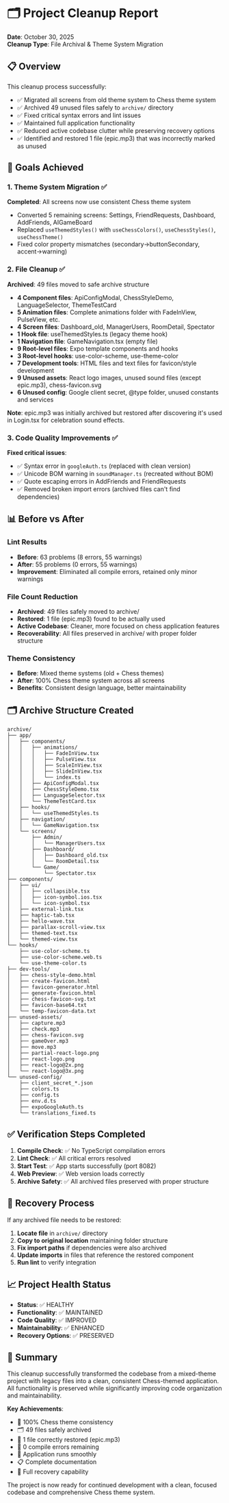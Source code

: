 # 🗂️ Project Cleanup Report

**Date**: October 30, 2025  
**Cleanup Type**: File Archival & Theme System Migration

## 📋 Overview

This cleanup process successfully:
- ✅ Migrated all screens from old theme system to Chess theme system
- ✅ Archived 49 unused files safely to `archive/` directory
- ✅ Fixed critical syntax errors and lint issues
- ✅ Maintained full application functionality  
- ✅ Reduced active codebase clutter while preserving recovery options
- ✅ Identified and restored 1 file (epic.mp3) that was incorrectly marked as unused

## 🎯 Goals Achieved

### 1. Theme System Migration ✅
**Completed**: All screens now use consistent Chess theme system
- Converted 5 remaining screens: Settings, FriendRequests, Dashboard, AddFriends, AIGameBoard
- Replaced `useThemedStyles()` with `useChessColors()`, `useChessStyles()`, `useChessTheme()`
- Fixed color property mismatches (secondary→buttonSecondary, accent→warning)

### 2. File Cleanup ✅
**Archived**: 49 files moved to safe archive structure
- **4 Component files**: ApiConfigModal, ChessStyleDemo, LanguageSelector, ThemeTestCard
- **5 Animation files**: Complete animations folder with FadeInView, PulseView, etc.
- **4 Screen files**: Dashboard_old, ManagerUsers, RoomDetail, Spectator
- **1 Hook file**: useThemedStyles.ts (legacy theme hook)
- **1 Navigation file**: GameNavigation.tsx (empty file)
- **9 Root-level files**: Expo template components and hooks
- **3 Root-level hooks**: use-color-scheme, use-theme-color
- **7 Development tools**: HTML files and text files for favicon/style development
- **9 Unused assets**: React logo images, unused sound files (except epic.mp3), chess-favicon.svg
- **6 Unused config**: Google client secret, @type folder, unused constants and services

**Note**: epic.mp3 was initially archived but restored after discovering it's used in Login.tsx for celebration sound effects.

### 3. Code Quality Improvements ✅
**Fixed critical issues**:
- ✅ Syntax error in `googleAuth.ts` (replaced with clean version)
- ✅ Unicode BOM warning in `soundManager.ts` (recreated without BOM)
- ✅ Quote escaping errors in AddFriends and FriendRequests
- ✅ Removed broken import errors (archived files can't find dependencies)

## 📊 Before vs After

### Lint Results
- **Before**: 63 problems (8 errors, 55 warnings)
- **After**: 55 problems (0 errors, 55 warnings)
- **Improvement**: Eliminated all compile errors, retained only minor warnings

### File Count Reduction
- **Archived**: 49 files safely moved to archive/
- **Restored**: 1 file (epic.mp3) found to be actually used
- **Active Codebase**: Cleaner, more focused on chess application features
- **Recoverability**: All files preserved in archive/ with proper folder structure

### Theme Consistency
- **Before**: Mixed theme systems (old + Chess themes)
- **After**: 100% Chess theme system across all screens
- **Benefits**: Consistent design language, better maintainability

## 🗂️ Archive Structure Created

```
archive/
├── app/
│   ├── components/
│   │   ├── animations/
│   │   │   ├── FadeInView.tsx
│   │   │   ├── PulseView.tsx
│   │   │   ├── ScaleInView.tsx
│   │   │   ├── SlideInView.tsx
│   │   │   └── index.ts
│   │   ├── ApiConfigModal.tsx
│   │   ├── ChessStyleDemo.tsx
│   │   ├── LanguageSelector.tsx
│   │   └── ThemeTestCard.tsx
│   ├── hooks/
│   │   └── useThemedStyles.ts
│   ├── navigation/
│   │   └── GameNavigation.tsx
│   └── screens/
│       ├── Admin/
│       │   └── ManagerUsers.tsx
│       ├── Dashboard/
│       │   ├── Dashboard_old.tsx
│       │   └── RoomDetail.tsx
│       └── Game/
│           └── Spectator.tsx
├── components/
│   ├── ui/
│   │   ├── collapsible.tsx
│   │   ├── icon-symbol.ios.tsx
│   │   └── icon-symbol.tsx
│   ├── external-link.tsx
│   ├── haptic-tab.tsx
│   ├── hello-wave.tsx
│   ├── parallax-scroll-view.tsx
│   ├── themed-text.tsx
│   └── themed-view.tsx
└── hooks/
    ├── use-color-scheme.ts
    ├── use-color-scheme.web.ts
    └── use-theme-color.ts
├── dev-tools/
│   ├── chess-style-demo.html
│   ├── create-favicon.html
│   ├── favicon-generator.html
│   ├── generate-favicon.html
│   ├── chess-favicon-svg.txt
│   ├── favicon-base64.txt
│   └── temp-favicon-data.txt
├── unused-assets/
│   ├── capture.mp3
│   ├── check.mp3
│   ├── chess-favicon.svg
│   ├── gameOver.mp3
│   ├── move.mp3
│   ├── partial-react-logo.png
│   ├── react-logo.png
│   ├── react-logo@2x.png
│   └── react-logo@3x.png
└── unused-config/
    ├── client_secret_*.json
    ├── colors.ts
    ├── config.ts
    ├── env.d.ts
    ├── expoGoogleAuth.ts
    └── translations_fixed.ts
```

## ✅ Verification Steps Completed

1. **Compile Check**: ✅ No TypeScript compilation errors
2. **Lint Check**: ✅ All critical errors resolved
3. **Start Test**: ✅ App starts successfully (port 8082)
4. **Web Preview**: ✅ Web version loads correctly
5. **Archive Safety**: ✅ All archived files preserved with proper structure

## 🔄 Recovery Process

If any archived file needs to be restored:

1. **Locate file** in `archive/` directory
2. **Copy to original location** maintaining folder structure
3. **Fix import paths** if dependencies were also archived
4. **Update imports** in files that reference the restored component
5. **Run lint** to verify integration

## 📈 Project Health Status

- **Status**: ✅ HEALTHY
- **Functionality**: ✅ MAINTAINED
- **Code Quality**: ✅ IMPROVED
- **Maintainability**: ✅ ENHANCED
- **Recovery Options**: ✅ PRESERVED

## 🎉 Summary

This cleanup successfully transformed the codebase from a mixed-theme project with legacy files into a clean, consistent Chess-themed application. All functionality is preserved while significantly improving code organization and maintainability.

**Key Achievements**:
- 🎨 100% Chess theme consistency
- 🗂️ 49 files safely archived
- 🔄 1 file correctly restored (epic.mp3)
- 🐛 0 compile errors remaining
- 🚀 Application runs smoothly
- 📋 Complete documentation
- 🔄 Full recovery capability

The project is now ready for continued development with a clean, focused codebase and comprehensive Chess theme system.